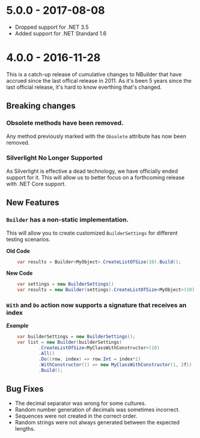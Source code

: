 # 5.0.0 - 2017-08-08

* Dropped support for .NET 3.5
* Added support for .NET Standard 1.6


# 4.0.0 - 2016-11-28

This is a catch-up release of cumulative changes to NBuilder that have accrued since the last offical release in 2011.
As it's been 5 years since the last official release, it's hard to know everthing that's changed.


## Breaking changes


### Obsolete methods have been removed. 

Any method previously marked with the `Obsolete` attribute has now been removed.

### Silverlight No Longer Supported

As Silverlight is effective a dead technology, we have officially ended support for it. This will allow us to better focus on
a  forthcoming release with .NET Core support.

## New Features

### `Builder` has a non-static implementation.

This will allow you to create customized `BuilderSettings` for different testing scenarios.

**Old Code**

```csharp
    var results = Builder<MyObject>.CreateListOfSize(10).Build();
```

**New Code**
```csharp
    var settings = new BuilderSettings()
    var results = new Builder(settings).CreateListOfSize<MyObject>(10).Build();
```

### `With` and `Do` action now supports a signature that receives an index 

***Example***

```csharp
    var builderSettings = new BuilderSettings();
    var list = new Builder(builderSettings)
            .CreateListOfSize<MyClassWithConstructor>(10)
            .All()
            .Do((row, index) => row.Int = index*2)
            .WithConstructor(() => new MyClassWithConstructor(1, 2f))
            .Build();

```

## Bug Fixes

* The decimal separator was wrong for some cultures.
* Random number generation of decimals was sometimes incorrect.
* Sequences were not created in the correct order.
* Random strings were not always generated between the expected lengths.